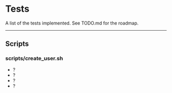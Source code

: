 # Tests

A list of the tests implemented. See TODO.md for the roadmap.

-------------------------------------------------------------------------------
## Scripts

### scripts/create_user.sh

- ?
- ?
- ?
- ?
